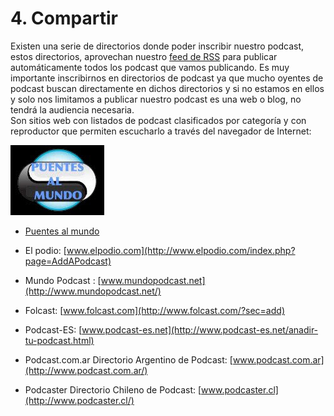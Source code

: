 # 4\. Compartir

Existen una serie de directorios donde poder inscribir nuestro podcast, estos directorios, aprovechan nuestro [feed de RSS](http://es.wikipedia.org/wiki/Fuente_web) para publicar automáticamente todos los podcast que vamos publicando. Es muy importante inscribirnos en directorios de podcast ya que mucho oyentes de podcast buscan directamente en dichos directorios y si no estamos en ellos y solo nos limitamos a publicar nuestro podcast es una web o blog, no tendrá la audiencia necesaria.  
Son sitios web con listados de podcast clasificados por categoría y con reproductor que permiten escucharlo a través del navegador de Internet:

![Puentes](img/puentes.jpg "Puentes")

*   [Puentes al mundo](http://puentesalmundo.net/) 

*   El podio: [www.elpodio.com](http://www.elpodio.com/index.php?page=AddAPodcast)
*   Mundo Podcast : [www.mundopodcast.net](http://www.mundopodcast.net/)
*   Folcast: [www.folcast.com](http://www.folcast.com/?sec=add)
*   Podcast-ES: [www.podcast-es.net](http://www.podcast-es.net/anadir-tu-podcast.html)
*   Podcast.com.ar Directorio Argentino de Podcast: [www.podcast.com.ar](http://www.podcast.com.ar/)
*   Podcaster Directorio Chileno de Podcast: [www.podcaster.cl](http://www.podcaster.cl/)